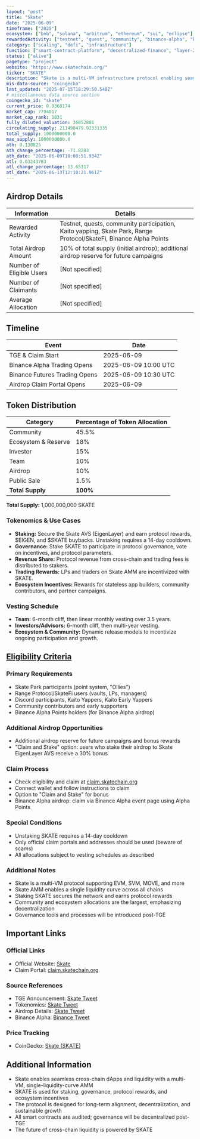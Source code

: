 ```yaml
---
layout: "post"
title: "Skate"
date: "2025-06-09"
timeframe: ["2025"]
ecosystem: ["bnb", "solana", "arbitrum", "ethereum", "sui", "eclipse"]
rewardedActivity: ["testnet", "quest", "community", "binance-alpha", "kaito-yapping"]
category: ["scaling", "defi", "infrastructure"]
function: ["smart-contract-platform", "decentralized-finance", "layer-2", "platform", "governance", "staking"]
status: ["alive"]
pagetype: "project"
website: "https://www.skatechain.org/"
ticker: "SKATE"
description: "Skate is a multi-VM infrastructure protocol enabling seamless cross-chain dApps, with a native AMM, EigenLayer AVS staking, and a unified liquidity layer across EVM and altVM chains."
mis-data-source: "coingecko"
last_updated: "2025-07-15T18:29:50.548Z"
# miscellaneous data source section
coingecko_id: "skate"
current_price: 0.0368174
market_cap: 7794017
market_cap_rank: 1831
fully_diluted_valuation: 36852801
circulating_supply: 211490479.92331335
total_supply: 1000000000.0
max_supply: 1000000000.0
ath: 0.130825
ath_change_percentage: -71.8203
ath_date: "2025-06-09T10:00:51.934Z"
atl: 0.03243783
atl_change_percentage: 13.65117
atl_date: "2025-06-13T12:10:21.961Z"
---
```


## Airdrop Details

| Information              | Details                                                     |
| ------------------------ | ----------------------------------------------------------- |
| Rewarded Activity        | Testnet, quests, community participation, Kaito yapping, Skate Park, Range Protocol/SkateFi, Binance Alpha Points |
| Total Airdrop Amount     | 10% of total supply (initial airdrop); additional airdrop reserve for future campaigns |
| Number of Eligible Users | [Not specified]                                             |
| Number of Claimants      | [Not specified]                                             |
| Average Allocation       | [Not specified]                                             |

## Timeline

| Event               | Date                                           |
| ------------------- | ---------------------------------------------- |
| TGE & Claim Start   | 2025-06-09                                     |
| Binance Alpha Trading Opens | 2025-06-09 10:00 UTC                   |
| Binance Futures Trading Opens| 2025-06-09 10:30 UTC                  |
| Airdrop Claim Portal Opens | 2025-06-09                              |

## Token Distribution

| Category                | Percentage of Token Allocation |
| ----------------------- | ----------------------------- |
| Community               | 45.5%                         |
| Ecosystem & Reserve     | 18%                           |
| Investor                | 15%                           |
| Team                    | 10%                           |
| Airdrop                 | 10%                           |
| Public Sale             | 1.5%                          |
| **Total Supply**        | **100%**                      |

**Total Supply:** 1,000,000,000 SKATE

### Tokenomics & Use Cases
- **Staking:** Secure the Skate AVS (EigenLayer) and earn protocol rewards, $EIGEN, and $SKATE buybacks. Unstaking requires a 14-day cooldown.
- **Governance:** Stake SKATE to participate in protocol governance, vote on incentives, and protocol parameters.
- **Revenue Share:** Protocol revenue from cross-chain and trading fees is distributed to stakers.
- **Trading Rewards:** LPs and traders on Skate AMM are incentivized with SKATE.
- **Ecosystem Incentives:** Rewards for stateless app builders, community contributors, and partner campaigns.

### Vesting Schedule
- **Team:** 6-month cliff, then linear monthly vesting over 3.5 years.
- **Investors/Advisors:** 6-month cliff, then multi-year vesting.
- **Ecosystem & Community:** Dynamic release models to incentivize ongoing participation and growth.

## [Eligibility Criteria](https://x.com/skate_chain/status/1925970127754776864)

### Primary Requirements
- Skate Park participants (point system, "Ollies")
- Range Protocol/SkateFi users (vaults, LPs, managers)
- Discord participants, Kaito Yappers, Kaito Early Yappers
- Community contributors and early supporters
- Binance Alpha Points holders (for Binance Alpha airdrop)

### Additional Airdrop Opportunities
- Additional airdrop reserve for future campaigns and bonus rewards
- "Claim and Stake" option: users who stake their airdrop to Skate EigenLayer AVS receive a 30% bonus

### Claim Process
- Check eligibility and claim at [claim.skatechain.org](https://claim.skatechain.org)
- Connect wallet and follow instructions to claim
- Option to "Claim and Stake" for bonus
- Binance Alpha airdrop: claim via Binance Alpha event page using Alpha Points

### Special Conditions
- Unstaking SKATE requires a 14-day cooldown
- Only official claim portals and addresses should be used (beware of scams)
- All allocations subject to vesting schedules as described

### Additional Notes
- Skate is a multi-VM protocol supporting EVM, SVM, MOVE, and more
- Skate AMM enables a single liquidity curve across all chains
- Staking SKATE secures the network and earns protocol rewards
- Community and ecosystem allocations are the largest, emphasizing decentralization
- Governance tools and processes will be introduced post-TGE

## Important Links

### Official Links
- Official Website: [Skate](https://www.skatechain.org/)
- Claim Portal: [claim.skatechain.org](https://claim.skatechain.org)

### Source References
- TGE Announcement: [Skate Tweet](https://x.com/skate_chain/status/1932058963459338705)
- Tokenomics: [Skate Tweet](https://x.com/SkateFDN/status/1930555302417449171)
- Airdrop Details: [Skate Tweet](https://x.com/SkateFDN/status/1930939249303724494)
- Binance Alpha: [Binance Tweet](https://x.com/binance/status/1930864260823081216)

### Price Tracking
- CoinGecko: [Skate (SKATE)](https://www.coingecko.com/en/coins/skate)

## Additional Information
- Skate enables seamless cross-chain dApps and liquidity with a multi-VM, single-liquidity-curve AMM
- SKATE is used for staking, governance, protocol rewards, and ecosystem incentives
- The protocol is designed for long-term alignment, decentralization, and sustainable growth
- All smart contracts are audited; governance will be decentralized post-TGE
- The future of cross-chain liquidity is powered by SKATE